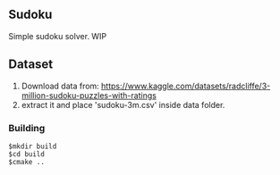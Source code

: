 ## Sudoku

Simple sudoku solver. WIP


## Dataset
1. Download data from: https://www.kaggle.com/datasets/radcliffe/3-million-sudoku-puzzles-with-ratings
2. extract it and place 'sudoku-3m.csv' inside data folder.

### Building

``` shell
$mkdir build
$cd build
$cmake ..
```

